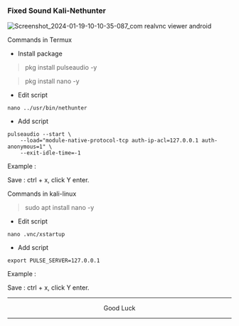 ### Fixed Sound Kali-Nethunter
![Screenshot_2024-01-19-10-10-35-087_com realvnc viewer android](https://github.com/wahasa/Kali-Nethunter/assets/69626847/aed66455-ca2b-4566-bffc-354511fefb6c)

Commands in Termux
* Install package
> pkg install pulseaudio -y

> pkg install nano -y

* Edit script
```
nano ../usr/bin/nethunter
```

* Add script
```
pulseaudio --start \
    --load="module-native-protocol-tcp auth-ip-acl=127.0.0.1 auth-anonymous=1" \
    --exit-idle-time=-1
```
Example :

Save : ctrl + x, click Y enter.


Commands in kali-linux
> sudo apt install nano -y

* Edit script
```
nano .vnc/xstartup
```

* Add script
```
export PULSE_SERVER=127.0.0.1
```

Example :

Save : ctrl + x, click Y enter.
</br>

---
<p align="center">Good Luck</p>

---

